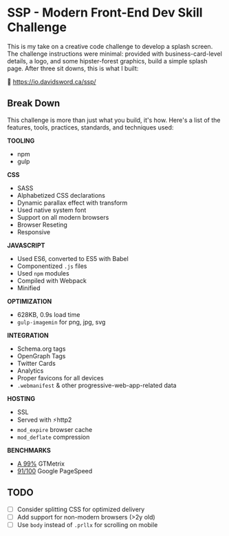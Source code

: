 # SSP - Modern Front-End Dev Skill Challenge

This is my take on a creative code challenge to develop a splash screen. The challenge instructions were minimal: provided with business-card-level details, a logo, and some hipster-forest graphics, build a simple splash page. After three sit downs, this is what I built:

🚀 https://io.davidsword.ca/ssp/

## Break Down

This challenge is more than just what you build, it's how. Here's a list of the features, tools, practices, standards, and techniques used:

**TOOLING**

-   npm
-   gulp

**CSS**

-   SASS
-   Alphabetized CSS declarations
-   Dynamic parallax effect with transform
-   Used native system font
-   Support on all modern browsers
-   Browser Reseting
-   Responsive

**JAVASCRIPT**

-   Used ES6, converted to ES5 with Babel
-   Componentized `.js` files
-   Used `npm` modules
-   Compiled with Webpack
-   Minified

**OPTIMIZATION**

-   628KB, 0.9s load time
-   `gulp-imagemin` for png, jpg, svg

**INTEGRATION**

-   Schema.org tags
-   OpenGraph Tags
-   Twitter Cards
-   Analytics
-   Proper favicons for all devices
-   `.webmanifest` & other progressive-web-app-related data

**HOSTING**

-   SSL
-   Served with ⚡http2
-   `mod_expire` browser cache
-   `mod_deflate` compression

**BENCHMARKS**

- [A 99%](https://gtmetrix.com/reports/io.davidsword.ca/9moOYY25) GTMetrix
-   [91/100](https://developers.google.com/speed/pagespeed/insights/?url=https%3A%2F%2Fio.davidsword.ca%2Fssp%2F&tab=desktop) Google PageSpeed


## TODO

- [ ] Consider splitting CSS for optimized delivery
- [ ] Add support for non-modern browsers (>2y old)
- [ ] Use `body` instead of `.prllx` for scrolling on mobile
